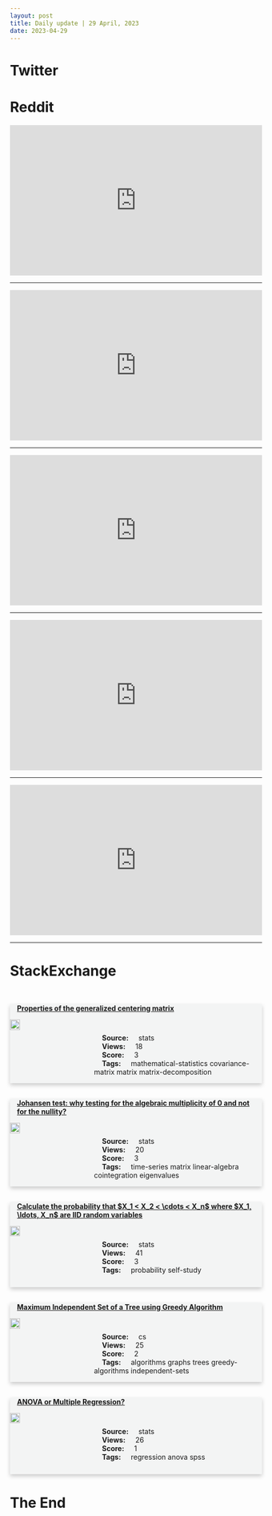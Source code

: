 ```yaml
---
layout: post
title: Daily update | 29 April, 2023
date: 2023-04-29
---
```


<script async src="https://platform.twitter.com/widgets.js" charset="utf-8"></script>


<script src='https://storage.ko-fi.com/cdn/scripts/overlay-widget.js'></script>
<script>
  kofiWidgetOverlay.draw('themldojo', {
    'type': 'floating-chat',
    'floating-chat.donateButton.text': 'Support me',
    'floating-chat.donateButton.background-color': '#f45d22',
    'floating-chat.donateButton.text-color': '#fff'
  });
</script>

# Twitter 

<blockquote class="twitter-tweet"><a href="https://twitter.com/WallStreetSilv/status/1651771345854758914"></a></blockquote>

<blockquote class="twitter-tweet"><a href="https://twitter.com/heydave7/status/1651796724145348610"></a></blockquote>

<blockquote class="twitter-tweet"><a href="https://twitter.com/TheFigen_/status/1651894613223849984"></a></blockquote>

<blockquote class="twitter-tweet"><a href="https://twitter.com/omarsar0/status/1651958332490502144"></a></blockquote>

<blockquote class="twitter-tweet"><a href="https://twitter.com/abacusai/status/1651964535673360386"></a></blockquote>

<blockquote class="twitter-tweet"><a href="https://twitter.com/ylecun/status/1651762787373428736"></a></blockquote>

<blockquote class="twitter-tweet"><a href="https://twitter.com/DeepMind/status/1651897358894919680"></a></blockquote>

<blockquote class="twitter-tweet"><a href="https://twitter.com/ylecun/status/1651937141713436673"></a></blockquote>

<blockquote class="twitter-tweet"><a href="https://twitter.com/karpathy/status/1651754130309005313"></a></blockquote>

<blockquote class="twitter-tweet"><a href="https://twitter.com/karpathy/status/1651999209149857793"></a></blockquote>

# Reddit 

<iframe id="reddit-embed" src="https://www.redditmedia.com/r/MachineLearning/comments/1323w68/n_laion_publishes_an_open_letter_to_protect?ref_source=embed&amp;ref=share&amp;embed=true" sandbox="allow-scripts allow-same-origin allow-popups" style="border: none;" height="300" width="100%" scrolling="yes"></iframe>
<hr style="width:100%;text-align:left;margin-left:0">
<iframe id="reddit-embed" src="https://www.redditmedia.com/r/dataengineering/comments/131sj88/free_mentorship_in_data_engineering?ref_source=embed&amp;ref=share&amp;embed=true" sandbox="allow-scripts allow-same-origin allow-popups" style="border: none;" height="300" width="100%" scrolling="yes"></iframe>
<hr style="width:100%;text-align:left;margin-left:0">
<iframe id="reddit-embed" src="https://www.redditmedia.com/r/datascience/comments/131rvqf/risk_of_being_siloed_in_analytics?ref_source=embed&amp;ref=share&amp;embed=true" sandbox="allow-scripts allow-same-origin allow-popups" style="border: none;" height="300" width="100%" scrolling="yes"></iframe>
<hr style="width:100%;text-align:left;margin-left:0">
<iframe id="reddit-embed" src="https://www.redditmedia.com/r/MachineLearning/comments/131z2k9/p_we_built_an_app_that_allows_you_to_easily_talk?ref_source=embed&amp;ref=share&amp;embed=true" sandbox="allow-scripts allow-same-origin allow-popups" style="border: none;" height="300" width="100%" scrolling="yes"></iframe>
<hr style="width:100%;text-align:left;margin-left:0">
<iframe id="reddit-embed" src="https://www.redditmedia.com/r/MachineLearning/comments/1326riw/n_stability_ai_releases_stablevicuna_the_worlds?ref_source=embed&amp;ref=share&amp;embed=true" sandbox="allow-scripts allow-same-origin allow-popups" style="border: none;" height="300" width="100%" scrolling="yes"></iframe>
<hr style="width:100%;text-align:left;margin-left:0">

<style>
.card {
box-shadow: 0 4px 8px 0 rgba(0,0,0,0.2);
transition: 0.3s;
width: 100%;
background-color: #F3F4F4;
}
p{
    margin-left:  3em;
    padding-top: 1em;
}
.part2{
    display: grid;
    grid-template-columns: 1fr 3fr;
}
h4{
    margin: 1em;
}

.card:hover {
box-shadow: 0 8px 16px 0 rgba(0,0,0,0.2);
}
b {
padding: 2px 16px;
}
</style>
  
# StackExchange 


  <br>
  <div class="card">
  <h4><a href='https://stats.stackexchange.com/questions/614435/properties-of-the-generalized-centering-matrix'>Properties of the generalized centering matrix</a></h4> 
  <div class="part2">
      <img src="https://cdn.sstatic.net/Sites/stats/Img/apple-touch-icon@2.png?v=344f57aa10cc" alt="Img missing!" style="width:40%">
      <p><b>Source:</b> stats<br><b>Views:</b> 18<br><b>Score:</b> 3<br><b>Tags:</b> <span class="badge badge-dark">mathematical-statistics</span> <span class="badge badge-dark">covariance-matrix</span> <span class="badge badge-dark">matrix</span> <span class="badge badge-dark">matrix-decomposition</span></p> 
  </div>
  </div>
      
  <br>
  <div class="card">
  <h4><a href='https://stats.stackexchange.com/questions/614405/johansen-test-why-testing-for-the-algebraic-multiplicity-of-0-and-not-for-the-n'>Johansen test: why testing for the algebraic multiplicity of 0 and not for the nullity?</a></h4> 
  <div class="part2">
      <img src="https://cdn.sstatic.net/Sites/stats/Img/apple-touch-icon@2.png?v=344f57aa10cc" alt="Img missing!" style="width:40%">
      <p><b>Source:</b> stats<br><b>Views:</b> 20<br><b>Score:</b> 3<br><b>Tags:</b> <span class="badge badge-dark">time-series</span> <span class="badge badge-dark">matrix</span> <span class="badge badge-dark">linear-algebra</span> <span class="badge badge-dark">cointegration</span> <span class="badge badge-dark">eigenvalues</span></p> 
  </div>
  </div>
      
  <br>
  <div class="card">
  <h4><a href='https://stats.stackexchange.com/questions/614432/calculate-the-probability-that-x-1-x-2-cdots-x-n-where-x-1-ldots-x'>Calculate the probability that $X_1 &lt; X_2 &lt; \cdots &lt; X_n$ where $X_1, \ldots, X_n$ are IID random variables</a></h4> 
  <div class="part2">
      <img src="https://cdn.sstatic.net/Sites/stats/Img/apple-touch-icon@2.png?v=344f57aa10cc" alt="Img missing!" style="width:40%">
      <p><b>Source:</b> stats<br><b>Views:</b> 41<br><b>Score:</b> 3<br><b>Tags:</b> <span class="badge badge-dark">probability</span> <span class="badge badge-dark">self-study</span></p> 
  </div>
  </div>
      
  <br>
  <div class="card">
  <h4><a href='https://cs.stackexchange.com/questions/159880/maximum-independent-set-of-a-tree-using-greedy-algorithm'>Maximum Independent Set of a Tree using Greedy Algorithm</a></h4> 
  <div class="part2">
      <img src="https://cdn.sstatic.net/Sites/cs/Img/apple-touch-icon@2.png?v=324a3e0c2b03" alt="Img missing!" style="width:40%">
      <p><b>Source:</b> cs<br><b>Views:</b> 25<br><b>Score:</b> 2<br><b>Tags:</b> <span class="badge badge-dark">algorithms</span> <span class="badge badge-dark">graphs</span> <span class="badge badge-dark">trees</span> <span class="badge badge-dark">greedy-algorithms</span> <span class="badge badge-dark">independent-sets</span></p> 
  </div>
  </div>
      
  <br>
  <div class="card">
  <h4><a href='https://stats.stackexchange.com/questions/614365/anova-or-multiple-regression'>ANOVA or Multiple Regression?</a></h4> 
  <div class="part2">
      <img src="https://cdn.sstatic.net/Sites/stats/Img/apple-touch-icon@2.png?v=344f57aa10cc" alt="Img missing!" style="width:40%">
      <p><b>Source:</b> stats<br><b>Views:</b> 26<br><b>Score:</b> 1<br><b>Tags:</b> <span class="badge badge-dark">regression</span> <span class="badge badge-dark">anova</span> <span class="badge badge-dark">spss</span></p> 
  </div>
  </div>
      
# The End